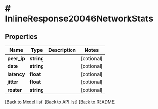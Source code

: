 # # InlineResponse20046NetworkStats

## Properties

Name | Type | Description | Notes
------------ | ------------- | ------------- | -------------
**peer_ip** | **string** |  | [optional]
**date** | **string** |  | [optional]
**latency** | **float** |  | [optional]
**jitter** | **float** |  | [optional]
**router** | **string** |  | [optional]

[[Back to Model list]](../../README.md#models) [[Back to API list]](../../README.md#endpoints) [[Back to README]](../../README.md)
